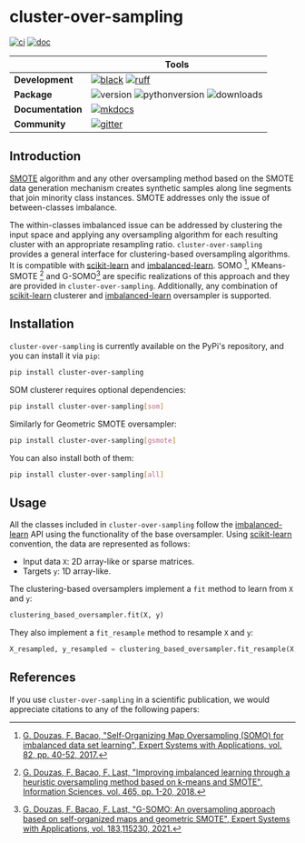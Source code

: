 [scikit-learn]: <http://scikit-learn.org/stable/>
[imbalanced-learn]: <http://imbalanced-learn.org/stable/>
[SMOTE]: <https://arxiv.org/pdf/1106.1813.pdf>
[SOMO]: <https://www.sciencedirect.com/science/article/abs/pii/S0957417417302324>
[KMeans-SMOTE]: <https://www.sciencedirect.com/science/article/abs/pii/S0020025518304997>
[G-SOMO]: <https://www.sciencedirect.com/science/article/abs/pii/S095741742100662X>
[black badge]: <https://img.shields.io/badge/%20style-black-000000.svg>
[black]: <https://github.com/psf/black>
[ruff badge]: <https://img.shields.io/endpoint?url=https://raw.githubusercontent.com/charliermarsh/ruff/main/assets/badge/v1.json>
[ruff]: <https://github.com/charliermarsh/ruff>
[mkdocs badge]: <https://img.shields.io/badge/docs-mkdocs%20material-blue.svg?style=flat>
[mkdocs]: <https://squidfunk.github.io/mkdocs-material>
[version badge]: <https://img.shields.io/pypi/v/cluster-over-sampling.svg>
[pythonversion badge]: <https://img.shields.io/pypi/pyversions/cluster-over-sampling.svg>
[downloads badge]: <https://img.shields.io/pypi/dd/cluster-over-sampling>
[gitter]: <https://gitter.im/cluster-over-sampling/community>
[gitter badge]: <https://badges.gitter.im/join%20chat.svg>
[zenodo]: <https://doi.org/10.1016/j.eswa.2017.03.073>
[zenodo badge]: <https://zenodo.org/badge/DOI/10.1016/j.eswa.2017.03.073.svg>
[ci]: <https://github.com/georgedouzas/cluster-over-sampling/actions?query=workflow>
[ci badge]: <https://github.com/georgedouzas/cluster-over-sampling/actions/workflows/ci.yml/badge.svg>
[doc]: <https://github.com/georgedouzas/cluster-over-sampling/actions?query=workflow>
[doc badge]: <https://github.com/georgedouzas/cluster-over-sampling/actions/workflows/doc.yml/badge.svg?branch=master>

# cluster-over-sampling

[![ci][ci badge]][ci] [![doc][doc badge]][doc]

|                   | Tools |
| --------          | -------- |
| **Development**          | [![black][black badge]][black] [![ruff][ruff badge]][ruff] |
| **Package**          | ![version][version badge] ![pythonversion][pythonversion badge] ![downloads][downloads badge] |
| **Documentation** | [![mkdocs][mkdocs badge]][mkdocs]|
| **Community** | [![gitter][gitter badge]][gitter] |

## Introduction

[SMOTE] algorithm and any other oversampling method based on the SMOTE data generation
mechanism creates synthetic samples along line segments that join minority class instances. SMOTE addresses only the issue of
between-classes imbalance.

The within-classes imbalanced issue can be addressed by clustering the input space and applying any oversampling algorithm for
each resulting cluster with an appropriate resampling ratio. `cluster-over-sampling` provides a general interface for
clustering-based oversampling algorithms. It is compatible with [scikit-learn] and [imbalanced-learn]. SOMO [^1], KMeans-SMOTE
[^2] and G-SOMO[^3] are specific realizations of this approach and they are provided in `cluster-over-sampling`. Additionally, any
combination of [scikit-learn] clusterer and [imbalanced-learn] oversampler is supported.

## Installation

`cluster-over-sampling` is currently available on the PyPi's repository, and you can install it via `pip`:

```bash
pip install cluster-over-sampling
```

SOM clusterer requires optional dependencies:

```bash
pip install cluster-over-sampling[som]
```

Similarly for Geometric SMOTE oversampler:

```bash
pip install cluster-over-sampling[gsmote]
```

You can also install both of them:

```bash
pip install cluster-over-sampling[all]
```

## Usage

All the classes included in `cluster-over-sampling` follow the [imbalanced-learn] API using the functionality of the base
oversampler. Using [scikit-learn] convention, the data are represented as follows:

- Input data `X`: 2D array-like or sparse matrices.
- Targets `y`: 1D array-like.

The clustering-based oversamplers implement a `fit` method to learn from `X` and `y`:

```python
clustering_based_oversampler.fit(X, y)
```

They also implement a `fit_resample` method to resample `X` and `y`:

```python
X_resampled, y_resampled = clustering_based_oversampler.fit_resample(X, y)
```

## References

If you use `cluster-over-sampling` in a scientific publication, we would appreciate citations to any of the following papers:

[^1]: [G. Douzas, F. Bacao, "Self-Organizing Map Oversampling (SOMO) for imbalanced data set learning", Expert Systems with
    Applications, vol. 82, pp. 40-52, 2017.][SOMO]
[^2]: [G. Douzas, F. Bacao, F. Last, "Improving imbalanced learning through a heuristic oversampling method based on k-means and
    SMOTE", Information Sciences, vol. 465, pp. 1-20, 2018.][KMeans-SMOTE]
[^3]: [G. Douzas, F. Bacao, F. Last, "G-SOMO: An oversampling approach based on self-organized maps and geometric SMOTE", Expert
    Systems with Applications, vol. 183,115230, 2021.][G-SOMO]
